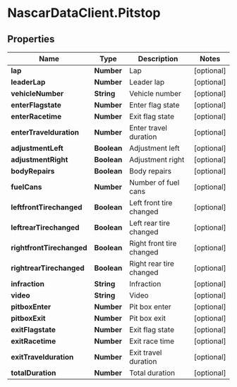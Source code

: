 # NascarDataClient.Pitstop

## Properties
Name | Type | Description | Notes
------------ | ------------- | ------------- | -------------
**lap** | **Number** | Lap | [optional] 
**leaderLap** | **Number** | Leader lap | [optional] 
**vehicleNumber** | **String** | Vehicle number | [optional] 
**enterFlagstate** | **Number** | Enter flag state | [optional] 
**enterRacetime** | **Number** | Exit flag state | [optional] 
**enterTravelduration** | **Number** | Enter travel duration | [optional] 
**adjustmentLeft** | **Boolean** | Adjustment left | [optional] 
**adjustmentRight** | **Boolean** | Adjustment right | [optional] 
**bodyRepairs** | **Boolean** | Body repairs | [optional] 
**fuelCans** | **Number** | Number of fuel cans | [optional] 
**leftfrontTirechanged** | **Boolean** | Left front tire changed | [optional] 
**leftrearTirechanged** | **Boolean** | Left rear tire changed | [optional] 
**rightfrontTirechanged** | **Boolean** | Right front tire changed | [optional] 
**rightrearTirechanged** | **Boolean** | Right rear tire changed | [optional] 
**infraction** | **String** | Infraction | [optional] 
**video** | **String** | Video | [optional] 
**pitboxEnter** | **Number** | Pit box enter | [optional] 
**pitboxExit** | **Number** | Pit box exit | [optional] 
**exitFlagstate** | **Number** | Exit flag state | [optional] 
**exitRacetime** | **Number** | Exit race time | [optional] 
**exitTravelduration** | **Number** | Exit travel duration | [optional] 
**totalDuration** | **Number** | Total duration | [optional] 
